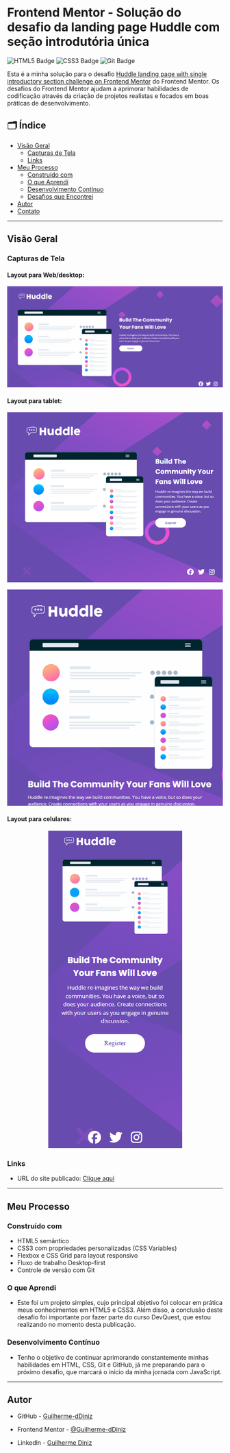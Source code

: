 # Frontend Mentor - Solução do desafio da landing page Huddle com seção introdutória única

![HTML5 Badge](https://img.shields.io/badge/HTML5-E34F26?style=for-the-badge&logo=html5&logoColor=white)
![CSS3 Badge](https://img.shields.io/badge/CSS3-1572B6?style=for-the-badge&logo=css3&logoColor=white)
![Git Badge](https://img.shields.io/badge/Git-F05032?style=for-the-badge&logo=git&logoColor=white)

Esta é a minha solução para o desafio [Huddle landing page with single introductory section challenge on Frontend Mentor](https://www.frontendmentor.io/challenges/huddle-landing-page-with-a-single-introductory-section-B_2Wvxgi0) do Frontend Mentor. Os desafios do Frontend Mentor ajudam a aprimorar habilidades de codificação através da criação de projetos realistas e focados em boas práticas de desenvolvimento.

## 🗂️ Índice

- [Visão Geral](#visão-geral)
  - [Capturas de Tela](#capturas-de-tela)
  - [Links](#links)
- [Meu Processo](#meu-processo)
  - [Construído com](#construído-com)
  - [O que Aprendi](#o-que-aprendi)
  - [Desenvolvimento Contínuo](#desenvolvimento-contínuo)
  - [Desafios que Encontrei](#desafios-que-enfrentei)
- [Autor](#autor)
- [Contato](#contato)

---

## Visão Geral 

### Capturas de Tela
#### Layout para Web/desktop:
<p align="center">
  <img src="./images/dev-quest-frontend-mentor-desktop.gif" alt="Captura de tela do projeto">
</p>

#### Layout para tablet:

<p align="center">
  <img src="./images/dev-quest-frontend-mentor-tablet1.png" alt="Captura de tela do projeto">
</p>

<p align="center">
  <img src="./images/dev-quest-frontend-mentor-tablet2.gif" alt="Captura de tela do projeto">
</p>

#### Layout para celulares:

<p align="center">
  <img src="./images/dev-quest-frontend-mentor-cell.gif" alt="Captura de tela do projeto">
</p>


### Links

- URL do site publicado: [Clique aqui]()

---

## Meu Processo 

### Construído com

- HTML5 semântico
- CSS3 com propriedades personalizadas (CSS Variables)
- Flexbox e CSS Grid para layout responsivo
- Fluxo de trabalho Desktop-first
- Controle de versão com Git

### O que Aprendi

- Este foi um projeto simples, cujo principal objetivo foi colocar em prática meus conhecimentos em HTML5 e CSS3. Além disso, a conclusão deste desafio foi importante por fazer parte do curso DevQuest, que estou realizando no momento desta publicação.

### Desenvolvimento Contínuo

- Tenho o objetivo de continuar aprimorando constantemente minhas habilidades em HTML, CSS, Git e GitHub, já me preparando para o próximo desafio, que marcará o início da minha jornada com JavaScript.

---

## Autor

- GitHub - [Guilherme-dDiniz](https://github.com/Guilherme-dDiniz)
- Frontend Mentor - [@Guilherme-dDiniz](https://www.frontendmentor.io/profile/Guilherme-dDiniz)

- Linkedln - [Guilherme Diniz](www.linkedin.com/in/guilherme-diniz-dev-web)